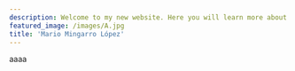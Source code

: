 ```yaml
---
description: Welcome to my new website. Here you will learn more about me and about my work
featured_image: /images/A.jpg
title: 'Mario Mingarro López'
---
```


aaaa
